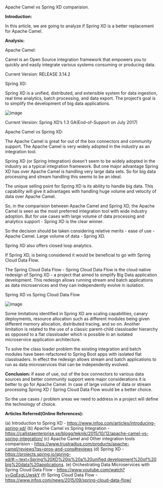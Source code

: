 Apache Camel vs Spring XD comparision.

**Introduction:**

In this article, we are going to analyze if Spring XD is a better replacement for Apache Camel.

**Analysis:**

Apache Camel:

Camel is an Open Source integration framework that empowers you to quickly and easily integrate various systems consuming or producing data.

Current Version: RELEASE 3.14.2

Spring XD:

Spring XD is a unified, distributed, and extensible system for data ingestion, real time analytics, batch processing, and data export. The project’s goal is to simplify the development of big data applications.

![image](https://user-images.githubusercontent.com/101301745/157778321-3fd35127-7273-4ab4-af20-4dc08bf77fcc.png)

Current Version: Spring XD’s 1.3 GA(End-of-Support on July 2017)

Apache Camel vs Spring XD:

The Apache Camel is great for out of the box connectors and community support. The Apache Camel is very widely adopted in the industry as an integration tool.

Spring XD (or Spring Integration) doesn't seem to be widely adopted in the industry as a typical integration framework. But one major advantage Spring XD has over Apache Camel is handling very large data sets. So for big data processing and stream handling this seems to be an ideal.

The unique selling point for Spring XD is its ability to handle big data. This capability will give it advantages with handling huge volume and velocity of data over Apache Camel.

So, in the comparision between Apache Camel and Spring XD, the Apache Camel is seen as the most preferred integration tool with wide industry adoption. But for use cases with large volume of data processing and analytics support - Spring XD is the clear winner. 

So the decision should be taken considering relative merits -
ease of use - Apache Camel.
Large volume of data - Spring XD.

Spring XD also offers closed loop analytics. 

If Spring XD, is being considered it would be beneficial to go with Spring Cloud Data Flow.

The Spring Cloud Data Flow - Spring Cloud Data Flow is the cloud native redesign of Spring XD - a project that aimed to simplify Big Data application development. This redesign allows running stream and batch applications as data microservices and they can independently evolve in isolation. 

Spring XD vs Spring Cloud Data Flow

![image](https://user-images.githubusercontent.com/101301745/157883254-098bb13c-e7da-4c63-a967-8e704e9be71b.png)

Some limitations identified in Spring XD are scaling capabilities, canary deployments, resource allocation such as different modules being given different memory allocation, distributed tracing, and so on. Another limitation is related to the use of a classic parent-child classloader hierarchy as opposed to a flat classloader which is possible in an isolated microservice application architecture.

To solve the class loader problem the existing integration and batch modules have been refactored to Spring Boot apps with isolated flat classloaders. In effect the redesign allows stream and batch applications to run as data microservices that can be independently evolved.

**Conclusion:** 
if ease of use, out of the box connectors to various data sources and better community support were major considerations it is better to go for Apache Camel.
In case of large volume of data or stream processing Spring XD / Spring Cloud Data Flow would be a better choice.

So the use cases / problem areas we need to address in a project will define the technology of choice.

**Articles Referred(Online References):**

(a) Introduction to Spring XD - https://www.infoq.com/articles/introducing-spring-xd/
(b) Apache Camel vs Spring Integration - https://callistaenterprise.se/blogg/teknik/2015/10/12/apache-camel-vs-spring-integration/
(c) Apache Camel and Other integration tools comparision - https://www.trustradius.com/products/apache-camel/reviews?qs=pros-and-cons#reviews
(d) Spring XD - https://projects.spring.io/spring-xd/#:~:text=Spring%20XD%20is%20a%20unified,development%20of%20big%20data%20applications.
(e) Orchestrating Data Microservices with Spring Cloud Data Flow - https://www.youtube.com/watch?v=GqEsgLUwskY
(f) Spring Cloud Data Flow - https://www.infoq.com/news/2015/09/spring-cloud-data-flow/
